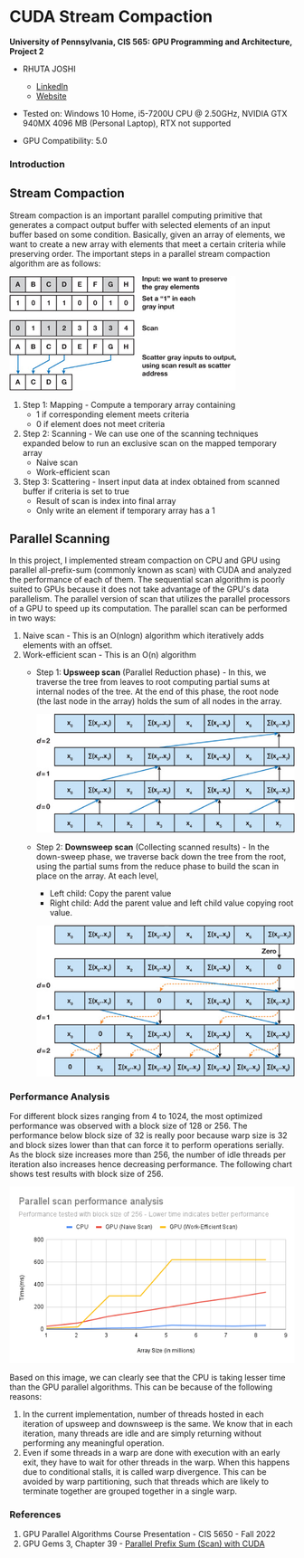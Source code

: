 CUDA Stream Compaction
======================

**University of Pennsylvania, CIS 565: GPU Programming and Architecture, Project 2**

* RHUTA JOSHI
  * [LinkedIn](https://www.linkedin.com/in/rcj9719/)
  * [Website](https://sites.google.com/view/rhuta-joshi)

* Tested on: Windows 10 Home, i5-7200U CPU @ 2.50GHz, NVIDIA GTX 940MX 4096 MB (Personal Laptop), RTX not supported
* GPU Compatibility: 5.0

### Introduction

Stream Compaction
---
Stream compaction is an important parallel computing primitive that generates a compact output buffer with selected elements of an input buffer based on some condition. Basically, given an array of elements, we want to create a new array with elements that meet a certain criteria while preserving order.
The important steps in a parallel stream compaction algorithm are as follows:

![](img/stream-compaction.jpg)

1. Step 1: Mapping - Compute a temporary array containing
    - 1 if corresponding element meets criteria
    - 0 if element does not meet criteria
2. Step 2: Scanning - We can use one of the scanning techniques expanded below to run an exclusive scan on the mapped temporary array
    - Naive scan
    - Work-efficient scan
3. Step 3: Scattering - Insert input data at index obtained from scanned buffer if criteria is set to true
    - Result of scan is index into final array
    - Only write an element if temporary array has a 1

Parallel Scanning
---
In this project, I implemented stream compaction on CPU and GPU using parallel all-prefix-sum (commonly known as scan) with CUDA and analyzed the performance of each of them. The sequential scan algorithm is poorly suited to GPUs because it does not take advantage of the GPU's data parallelism. The parallel version of scan that utilizes the parallel processors of a GPU to speed up its computation. The parallel scan can be performed in two ways:

1. Naive scan - This is an O(nlogn) algorithm which iteratively adds elements with an offset.
2. Work-efficient scan - This is an O(n) algorithm
    - Step 1: **Upsweep scan** (Parallel Reduction phase) - In this, we traverse the tree from leaves to root computing partial sums at internal nodes of the tree. At the end of this phase, the root node (the last node in the array) holds the sum of all nodes in the array.

        ![](img/upsweep.jpg)

    - Step 2: **Downsweep scan** (Collecting scanned results) - In the down-sweep phase, we traverse back down the tree from the root, using the partial sums from the reduce phase to build the scan in place on the array. At each level,
        - Left child: Copy the parent value
        - Right child: Add the parent value and left child value copying  root value.

        ![](img/downsweep.jpg)


### Performance Analysis

For different block sizes ranging from 4 to 1024, the most optimized performance was observed with a block size of 128 or 256. The performance below block size of 32 is really poor because warp size is 32 and block sizes lower than that can force it to perform operations serially. As the block size increases more than 256, the number of idle threads per iteration also increases hence decreasing performance. The following chart shows test results with block size of 256.

![](img/parallel_scan_performance_analysis.png)

Based on this image, we can clearly see that the CPU is taking lesser time than the GPU parallel algorithms. This can be because of the following reasons:
1. In the current implementation, number of threads hosted in each iteration of upsweep and downsweep is the same. We know that in each iteration, many threads are idle and are simply returning without performing any meaningful operation.
2. Even if some threads in a warp are done with execution with an early exit, they have to wait for other threads in the warp. When this happens due to conditional stalls, it is called warp divergence. This can be avoided by warp partitioning, such that threads which are likely to terminate together are grouped together in a single warp.

### References

1. GPU Parallel Algorithms Course Presentation - CIS 5650 - Fall 2022
2. GPU Gems 3, Chapter 39 - [Parallel Prefix Sum (Scan) with CUDA](https://developer.nvidia.com/gpugems/GPUGems3/gpugems3_ch39.html)
